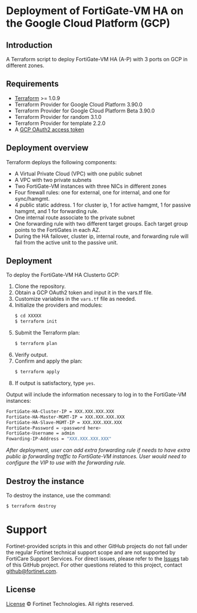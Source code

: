 # Deployment of FortiGate-VM HA on the Google Cloud Platform (GCP)
## Introduction
A Terraform script to deploy FortiGate-VM HA (A-P) with 3 ports on GCP in different zones.

## Requirements
* [Terraform](https://learn.hashicorp.com/terraform/getting-started/install.html) >= 1.0.9
* Terraform Provider for Google Cloud Platform 3.90.0
* Terraform Provider for Google Cloud Platform Beta 3.90.0
* Terraform Provider for random 3.1.0
* Terraform Provider for template 2.2.0
* A [GCP OAuth2 access token](https://developers.google.com/identity/protocols/OAuth2)

## Deployment overview
Terraform deploys the following components:
   - A Virtual Private Cloud (VPC) with one public subnet
   - A VPC with two private subnets
   - Two FortiGate-VM instances with three NICs in different zones
   - Four firewall rules: one for external, one for internal, and one for sync/hamgmt.
   - 4 public static address.  1 for cluster ip, 1 for active hamgmt, 1 for passive hamgmt, and 1 for forwarding rule.
   - One internal route associate to the private subnet
   - One forwarding rule with two different target groups.  Each target group points to the FortiGates in each AZ.
   - During the HA failover, cluster ip, internal route, and forwarding rule will fail from the active unit to the passive unit.  

## Deployment
To deploy the FortiGate-VM HA Clusterto GCP:
1. Clone the repository.
2. Obtain a GCP OAuth2 token and input it in the vars.tf file.
3. Customize variables in the `vars.tf` file as needed.
4. Initialize the providers and modules:
   ```sh
   $ cd XXXXX
   $ terraform init
    ```
5. Submit the Terraform plan:
   ```sh
   $ terraform plan
   ```
6. Verify output.
7. Confirm and apply the plan:
   ```sh
   $ terraform apply
   ```
8. If output is satisfactory, type `yes`.

Output will include the information necessary to log in to the FortiGate-VM instances:
```sh
FortiGate-HA-Cluster-IP = XXX.XXX.XXX.XXX
FortiGate-HA-Master-MGMT-IP = XXX.XXX.XXX.XXX
FortiGate-HA-Slave-MGMT-IP = XXX.XXX.XXX.XXX
FortiGate-Password = <password here>
FortiGate-Username = admin
Fowarding-IP-Address = "XXX.XXX.XXX.XXX"
```
*After deployment, user can add extra forwarding rule if needs to have extra public ip forwarding traffic to FortiGate-VM instances. User would need to configure the VIP to use with the forwarding rule.*

## Destroy the instance
To destroy the instance, use the command:
```sh
$ terraform destroy
```

# Support
Fortinet-provided scripts in this and other GitHub projects do not fall under the regular Fortinet technical support scope and are not supported by FortiCare Support Services.
For direct issues, please refer to the [Issues](https://github.com/fortinet/fortigate-terraform-deploy/issues) tab of this GitHub project.
For other questions related to this project, contact [github@fortinet.com](mailto:github@fortinet.com).

## License
[License](https://github.com/fortinet/fortigate-terraform-deploy/blob/master/LICENSE) © Fortinet Technologies. All rights reserved.
